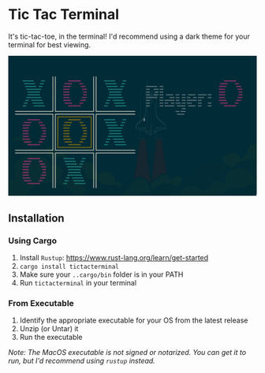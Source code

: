 # Tic Tac Terminal

It's tic-tac-toe, in the terminal! I'd recommend using a dark theme for your terminal
for best viewing.

![screenshot](https://github.com/ericwburden/tictacterminal/blob/main/img/thumbnail.png)

## Installation

### Using Cargo

1. Install `Rustup`: https://www.rust-lang.org/learn/get-started
2. `cargo install tictacterminal`
3. Make sure your `..cargo/bin` folder is in your PATH
4. Run `tictacterminal` in your terminal


### From Executable

1. Identify the appropriate executable for your OS from the latest release
2. Unzip (or Untar) it
3. Run the executable

_Note: The MacOS executable is not signed or notarized. You *can* get it to run, but I'd recommend using `rustup` instead._
